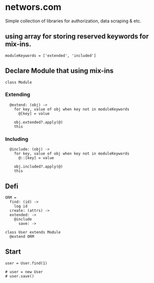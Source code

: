 # networs.com
Simple collection of libraries for authorization, data scraping & etc.

## using array for storing reserved keywords for mix-ins.

    moduleKeywords = ['extended', 'included']

## Declare Module that using mix-ins

    class Module

### **Extending**

      @extend: (obj) ->
        for key, value of obj when key not in moduleKeywords
          @[key] = value

        obj.extended?.apply(@)
        this

### **Including**

      @include: (obj) ->
        for key, value of obj when key not in moduleKeywords
          @::[key] = value

        obj.included?.apply(@)
        this

## Defi

    ORM =
      find: (id) ->
        log id
      create: (attrs) ->
      extended: ->
        @include
          save: ->

    class User extends Module
      @extend ORM

## Start

    user = User.find(1)

    # user = new User
    # user.save()
